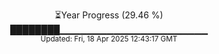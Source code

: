 <p align="center">
⏳Year Progress (29.46 %) <br>
████████▁▁▁▁▁▁▁▁▁▁▁▁▁▁▁▁▁▁▁▁▁▁ <br>
<sub>Updated: Fri, 18 Apr 2025 12:43:17 GMT</sub>
</p>

